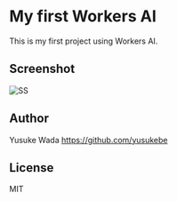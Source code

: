 # My first Workers AI

This is my first project using Workers AI.

## Screenshot

![SS](https://github.com/yusukebe/my-first-workers-ai/assets/10682/d696fceb-4e60-42f2-92eb-1a8e9e5bc56d)

## Author

Yusuke Wada <https://github.com/yusukebe>

## License

MIT
